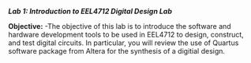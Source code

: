 ***Lab 1: Introduction to EEL4712 Digital Design Lab***

**Objective:**
-The objective of this lab is to introduce the software and hardware development tools to be used in EEL4712 to design, construct, and test digital circuits. In particular, you will review the use of Quartus software package from Altera for the synthesis of a digitial design.
